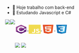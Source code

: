 ### 

- 🔭 Hoje trabalho com back-end
- 🌱 Estudando Javascript e C#

<div align="center">
  <a href="https://github.com/dreackdown">
  <img align="left" height="150em" src="https://github-readme-stats.vercel.app/api?username=dreackdown&show_icons=true&theme=dracula&include_all_commits=true&count_private=true"/>
  <img align="left" height="150em" src="https://github-readme-stats.vercel.app/api/top-langs/?username=dreackdown&layout=compact&langs_count=7&theme=midnight-purple"/>
</div>
  </div>
<div style="display: inline_block"><br>
  <img align="center" alt="Hugo-Csharp" height="30" width="40" src="https://raw.githubusercontent.com/devicons/devicon/master/icons/csharp/csharp-original.svg">
  <img align="center" alt="Hugo-Js" height="30" width="40" src="https://raw.githubusercontent.com/devicons/devicon/master/icons/javascript/javascript-plain.svg">
  <img align="center" alt="Hugo-HTML" height="30" width="40" src="https://raw.githubusercontent.com/devicons/devicon/master/icons/html5/html5-original.svg">
  <img align="center" alt="Hugo-CSS" height="30" width="40" src="https://raw.githubusercontent.com/devicons/devicon/master/icons/css3/css3-original.svg">
</div>

##

<div> 
     <a href="https://twitter.com/hugovrau" target="_blank"><img src="https://img.shields.io/badge/Twitter-1DA1F2?style=for-the-badge&logo=twitter&logoColor=white" target="_blank"></a>
   <a href="https://www.linkedin.com/in/hugofaria157/" target="_blank"><img src="https://img.shields.io/badge/-LinkedIn-%230077B5?style=for-the-badge&logo=linkedin&logoColor=white" target="_blank"></a>  
</div>


